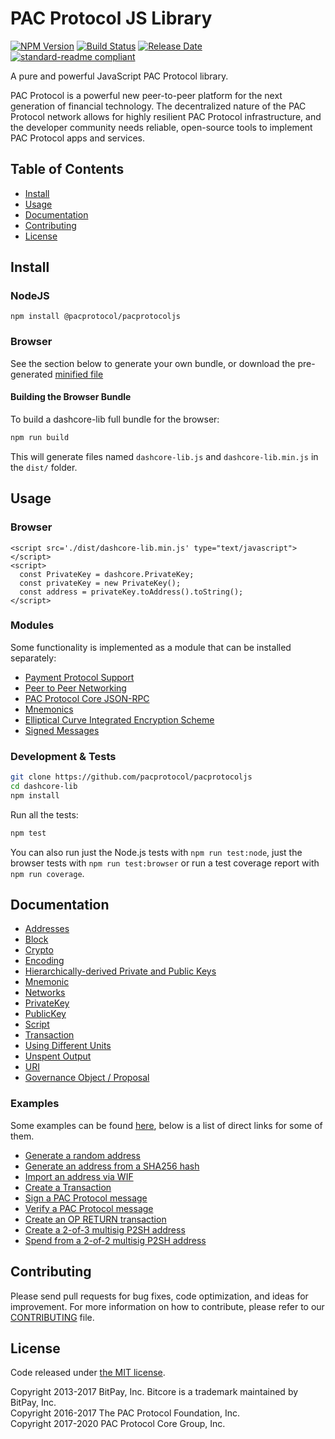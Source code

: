 # PAC Protocol JS Library

[![NPM Version](https://img.shields.io/npm/v/@pacprotocol/pacprotocoljs)](https://www.npmjs.com/package/@pacprotocol/pacprotocoljs)
[![Build Status](https://img.shields.io/travis/com/pacprotocol/pacprotocoljs)](https://travis-ci.org/pacprotocol/pacprotocoljs)
[![Release Date](https://img.shields.io/github/release-date/pacprotocol/pacprotocoljs)](https://github.com/pacprotocol/pacprotocoljs/releases/latest)
[![standard-readme compliant](https://img.shields.io/badge/readme%20style-standard-brightgreen)](https://github.com/RichardLitt/standard-readme)

A pure and powerful JavaScript PAC Protocol library.

PAC Protocol is a powerful new peer-to-peer platform for the next generation of financial technology. The decentralized nature of the PAC Protocol network allows for highly resilient PAC Protocol infrastructure, and the developer community needs reliable, open-source tools to implement PAC Protocol apps and services.

## Table of Contents
- [Install](#install)
- [Usage](#usage)
- [Documentation](#documentation)
- [Contributing](#contributing)
- [License](#license)

## Install

### NodeJS

```
npm install @pacprotocol/pacprotocoljs
```

### Browser

See the section below to generate your own bundle, or download the pre-generated [minified file](dist/dashcore-lib.min.js)

#### Building the Browser Bundle

To build a dashcore-lib full bundle for the browser:

```sh
npm run build
```

This will generate files named `dashcore-lib.js` and `dashcore-lib.min.js` in the `dist/` folder.

## Usage

### Browser

```
<script src='./dist/dashcore-lib.min.js' type="text/javascript"></script>
<script>
  const PrivateKey = dashcore.PrivateKey;
  const privateKey = new PrivateKey();
  const address = privateKey.toAddress().toString();
</script>
```

### Modules

Some functionality is implemented as a module that can be installed separately:

* [Payment Protocol Support](https://github.com/dashevo/dashcore-payment-protocol)
* [Peer to Peer Networking](https://github.com/dashevo/dashcore-p2p)
* [PAC Protocol Core JSON-RPC](https://github.com/dashevo/dashd-rpc)
* [Mnemonics](https://github.com/dashevo/dashcore-mnemonic)
* [Elliptical Curve Integrated Encryption Scheme](https://github.com/dashevo/bitcore-ecies-pac)
* [Signed Messages](https://github.com/dashevo/bitcore-message-pac)

### Development & Tests

```sh
git clone https://github.com/pacprotocol/pacprotocoljs
cd dashcore-lib
npm install
```

Run all the tests:

```sh
npm test
```

You can also run just the Node.js tests with `npm run test:node`, just the browser tests with `npm run test:browser` or run a test coverage report with `npm run coverage`.

## Documentation

* [Addresses](docs/address.md)
* [Block](docs/block.md)
* [Crypto](docs/crypto.md)
* [Encoding](docs/encoding.md)
* [Hierarchically-derived Private and Public Keys](docs/hierarchical.md)
* [Mnemonic](docs/mnemonic.md)
* [Networks](docs/networks.md)
* [PrivateKey](docs/privatekey.md)
* [PublicKey](docs/publickey.md)
* [Script](docs/script.md)
* [Transaction](docs/transaction.md)
* [Using Different Units](docs/unit.md)
* [Unspent Output](docs/unspentoutput.md)
* [URI](docs/uri.md)
* [Governance Object / Proposal](docs/govobject/govobject.md)

### Examples

Some examples can be found [here](docs/examples.md), below is a list of direct links for some of them.

* [Generate a random address](docs/examples.md#generate-a-random-address)
* [Generate an address from a SHA256 hash](docs/examples.md#generate-an-address-from-a-sha256-hash)
* [Import an address via WIF](docs/examples.md#import-an-address-via-wif)
* [Create a Transaction](docs/examples.md#create-a-transaction)
* [Sign a PAC Protocol message](docs/examples.md#sign-a-bitcoin-message)
* [Verify a PAC Protocol message](docs/examples.md#verify-a-bitcoin-message)
* [Create an OP RETURN transaction](docs/examples.md#create-an-op-return-transaction)
* [Create a 2-of-3 multisig P2SH address](docs/examples.md#create-a-2-of-3-multisig-p2sh-address)
* [Spend from a 2-of-2 multisig P2SH address](docs/examples.md#spend-from-a-2-of-2-multisig-p2sh-address)

## Contributing

Please send pull requests for bug fixes, code optimization, and ideas for improvement. For more information on how to contribute, please refer to our [CONTRIBUTING](https://github.com/pacprotocol/pacprotocoljs/blob/master/CONTRIBUTING.md) file.

## License

Code released under [the MIT license](LICENSE).

Copyright 2013-2017 BitPay, Inc. Bitcore is a trademark maintained by BitPay, Inc.  
Copyright 2016-2017 The PAC Protocol Foundation, Inc.  
Copyright 2017-2020 PAC Protocol Core Group, Inc.  
